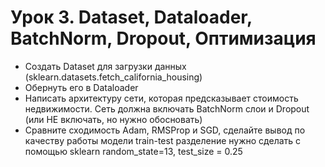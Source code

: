 # Урок 3. Dataset, Dataloader, BatchNorm, Dropout, Оптимизация

- Создать Dataset для загрузки данных (sklearn.datasets.fetch_california_housing)
- Обернуть его в Dataloader
- Написать архитектуру сети, которая предсказывает стоимость недвижимости. Сеть должна включать BatchNorm слои и Dropout (или НЕ включать, но нужно обосновать)
- Сравните сходимость Adam, RMSProp и SGD, сделайте вывод по качеству работы модели train-test разделение нужно сделать с помощью sklearn random_state=13, test_size = 0.25
